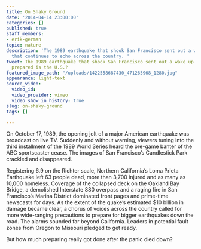 ```yaml
---
title: On Shaky Ground
date: '2014-04-14 23:00:00'
categories: []
published: true
staff_members:
- erik-german
topic: nature
description: 'The 1989 earthquake that shook San Francisco sent out a wake up call
  that continues to echo across the country. '
tweet: The 1989 earthquake that shook San Francisco sent out a wake up call. But how
  prepared is the U.S.?
featured_image_path: "/uploads/1422558687430_471265968_1280.jpg"
appearance: light-text
source_video:
  video_id: 
  video_provider: vimeo
  video_show_in_history: true
slug: on-shaky-ground
tags: []

---
```

On October 17, 1989, the opening jolt of a major American earthquake was broadcast on live TV. Suddenly and without warning, viewers tuning into the third installment of the 1989 World Series heard the pre-game banter of the ABC sportscaster cease. The images of San Francisco’s Candlestick Park crackled and disappeared.

Registering 6.9 on the Richter scale, Northern California’s Loma Prieta Earthquake left 63 people dead, more than 3,700 injured and as many as 10,000 homeless. Coverage of the collapsed deck on the Oakland Bay Bridge, a demolished Interstate 880 overpass and a raging fire in San Francisco’s Marina District dominated front pages and prime-time newscasts for days. As the extent of the quake’s estimated $10 billion in damage became clear, a chorus of voices across the country called for more wide-ranging precautions to prepare for bigger earthquakes down the road. The alarms sounded far beyond California. Leaders in potential fault zones from Oregon to Missouri pledged to get ready.

But how much preparing really got done after the panic died down?

